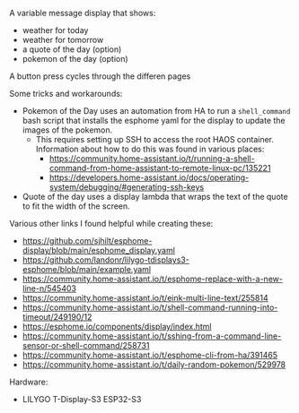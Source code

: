 A variable message display that shows:
- weather for today
- weather for tomorrow
- a quote of the day (option)
- pokemon of the day (option)

A button press cycles through the differen pages

Some tricks and workarounds:
- Pokemon of the Day uses an automation from HA to run a `shell_command` bash script that installs the esphome yaml for the display to update the images of the pokemon.
  - This requires setting up SSH to access the root HAOS container. Information about how to do this was found in various places:
    -  https://community.home-assistant.io/t/running-a-shell-command-from-home-assistant-to-remote-linux-pc/135221
    -  https://developers.home-assistant.io/docs/operating-system/debugging/#generating-ssh-keys
- Quote of the day uses a display lambda that wraps the text of the quote to fit the width of the screen.

Various other links I found helpful while creating these:
- https://github.com/sjhilt/esphome-display/blob/main/esphome_display.yaml
- https://github.com/landonr/lilygo-tdisplays3-esphome/blob/main/example.yaml
- https://community.home-assistant.io/t/esphome-replace-with-a-new-line-n/545403
- https://community.home-assistant.io/t/eink-multi-line-text/255814
- https://community.home-assistant.io/t/shell-command-running-into-timeout/249190/12
- https://esphome.io/components/display/index.html
- https://community.home-assistant.io/t/sshing-from-a-command-line-sensor-or-shell-command/258731
- https://community.home-assistant.io/t/esphome-cli-from-ha/391465
- https://community.home-assistant.io/t/daily-random-pokemon/529978

Hardware:
- LILYGO T-Display-S3 ESP32-S3
